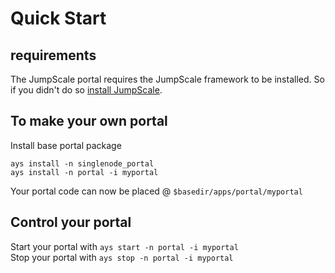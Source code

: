 # Quick Start

## requirements

The JumpScale portal requires the JumpScale framework to be installed.
So if you didn't do so [install JumpScale](http://github.com/Jumpscale/jumpscale_core7/wiki/Install).

## To make your own portal

Install base portal package

```
ays install -n singlenode_portal
ays install -n portal -i myportal
```

Your portal code can now be placed @ `$basedir/apps/portal/myportal`

## Control your portal

Start your portal with `ays start -n portal -i myportal`  
Stop your portal with `ays stop -n portal -i myportal`

